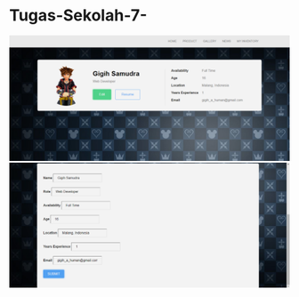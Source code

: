 # Tugas-Sekolah-7-
![alt text](https://github.com/gigihsamudra/Tugas-Sekolah-7-/blob/master/Modul%207%20part%201.PNG)
![alt text](https://github.com/gigihsamudra/Tugas-Sekolah-7-/blob/master/Modul%207%20part%202.PNG)
